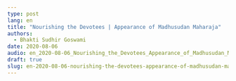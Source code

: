 ```yaml
---
type: post
lang: en
title: "Nourishing the Devotees | Appearance of Madhusudan Maharaja"
authors:
  - Bhakti Sudhir Goswami
date: 2020-08-06
audio: en_2020-08-06_Nourishing_the_Devotees_Appearance_of_Madhusudan_Maharaja.mp3
draft: true
slug: en-2020-08-06-nourishing-the-devotees-appearance-of-madhusudan-maharaja
---
```



